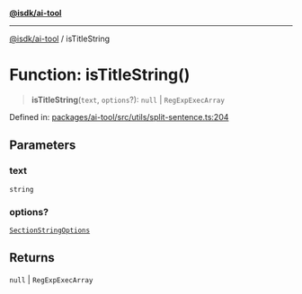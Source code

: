 [**@isdk/ai-tool**](../README.md)

***

[@isdk/ai-tool](../globals.md) / isTitleString

# Function: isTitleString()

> **isTitleString**(`text`, `options`?): `null` \| `RegExpExecArray`

Defined in: [packages/ai-tool/src/utils/split-sentence.ts:204](https://github.com/isdk/ai-tool.js/blob/760349925bceb5de6b4188926a13bfb3f0ce4ced/src/utils/split-sentence.ts#L204)

## Parameters

### text

`string`

### options?

[`SectionStringOptions`](../interfaces/SectionStringOptions.md)

## Returns

`null` \| `RegExpExecArray`
